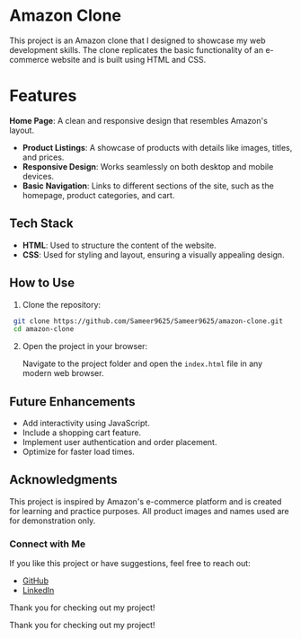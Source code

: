 # Amazon Clone

This project is an Amazon clone that I designed to showcase my web development skills. The clone replicates the basic functionality of an e-commerce website and is built using HTML and CSS.

# Features

**Home Page**: A clean and responsive design that resembles Amazon's layout.
- **Product Listings**: A showcase of products with details like images, titles, and prices.
- **Responsive Design**: Works seamlessly on both desktop and mobile devices.
- **Basic Navigation**: Links to different sections of the site, such as the homepage, product categories, and cart.

## Tech Stack

- **HTML**: Used to structure the content of the website.
- **CSS**: Used for styling and layout, ensuring a visually appealing design.

## How to Use

1. Clone the repository:

  ```bash
   git clone https://github.com/Sameer9625/Sameer9625/amazon-clone.git
   cd amazon-clone
   ```

2. Open the project in your browser:

   Navigate to the project folder and open the `index.html` file in any modern web browser.

## Future Enhancements

- Add interactivity using JavaScript.
- Include a shopping cart feature.
- Implement user authentication and order placement.
- Optimize for faster load times.

## Acknowledgments

This project is inspired by Amazon's e-commerce platform and is created for learning and practice purposes. All product images and names used are for demonstration only.

### Connect with Me

If you like this project or have suggestions, feel free to reach out:

- [GitHub](https://github.com/Sameer9625/Sameer9625)
- [LinkedIn](https://www.linkedin.com/in/sameer-662453292?utm_source=share&utm_campaign=share_via&utm_content=profile&utm_medium=android_app)

Thank you for checking out my project!


Thank you for checking out my project!
